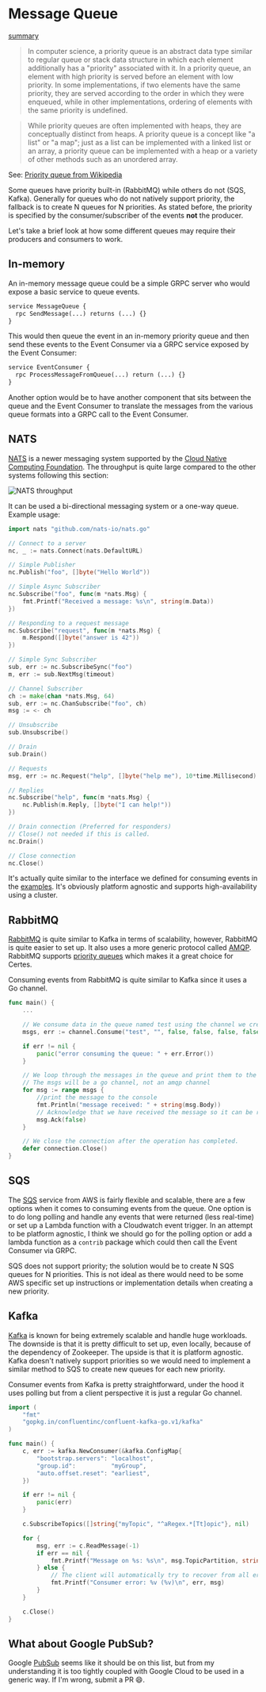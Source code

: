 # Message Queue

[summary](_media/message-queue-summary.md ':include')

> In computer science, a priority queue is an abstract data type similar to regular queue or stack data structure in which each element additionally has a "priority" associated with it. In a priority queue, an element with high priority is served before an element with low priority. In some implementations, if two elements have the same priority, they are served according to the order in which they were enqueued, while in other implementations, ordering of elements with the same priority is undefined.

> While priority queues are often implemented with heaps, they are conceptually distinct from heaps. A priority queue is a concept like "a list" or "a map"; just as a list can be implemented with a linked list or an array, a priority queue can be implemented with a heap or a variety of other methods such as an unordered array. 

See: [Priority queue from Wikipedia](https://en.wikipedia.org/wiki/Priority_queue)

Some queues have priority built-in (RabbitMQ) while others do not (SQS, Kafka). Generally for queues who do not natively support priority, the fallback is to create N queues for N priorities. As stated before, the priority is specified by the consumer/subscriber of the events **not** the producer.

Let's take a brief look at how some different queues may require their producers and consumers to work.

## In-memory

An in-memory message queue could be a simple GRPC server who would expose a basic service to queue events.

```protobuf
service MessageQueue {
  rpc SendMessage(...) returns (...) {}
}
```

This would then queue the event in an in-memory priority queue and then send these events to the Event Consumer via a GRPC service exposed by the Event Consumer:

```protobuf
service EventConsumer {
  rpc ProcessMessageFromQueue(...) return (...) {}
}
```

Another option would be to have another component that sits between the queue and the Event Consumer to translate the messages from the various queue formats into a GRPC call to the Event Consumer.

## NATS

[NATS](https://nats.io/) is a newer messaging system supported by the [Cloud Native Computing Foundation](https://cncf.io/projects). The throughput is quite large compared to the other systems following this section:

![NATS throughput](_media/nats.png)

It can be used a bi-directional messaging system or a one-way queue. Example usage:

```go
import nats "github.com/nats-io/nats.go"

// Connect to a server
nc, _ := nats.Connect(nats.DefaultURL)

// Simple Publisher
nc.Publish("foo", []byte("Hello World"))

// Simple Async Subscriber
nc.Subscribe("foo", func(m *nats.Msg) {
    fmt.Printf("Received a message: %s\n", string(m.Data))
})

// Responding to a request message
nc.Subscribe("request", func(m *nats.Msg) {
    m.Respond([]byte("answer is 42"))
})

// Simple Sync Subscriber
sub, err := nc.SubscribeSync("foo")
m, err := sub.NextMsg(timeout)

// Channel Subscriber
ch := make(chan *nats.Msg, 64)
sub, err := nc.ChanSubscribe("foo", ch)
msg := <- ch

// Unsubscribe
sub.Unsubscribe()

// Drain
sub.Drain()

// Requests
msg, err := nc.Request("help", []byte("help me"), 10*time.Millisecond)

// Replies
nc.Subscribe("help", func(m *nats.Msg) {
    nc.Publish(m.Reply, []byte("I can help!"))
})

// Drain connection (Preferred for responders)
// Close() not needed if this is called.
nc.Drain()

// Close connection
nc.Close()
```

It's actually quite similar to the interface we defined for consuming events in the [examples](/full-event-flow-examples). It's obviously platform agnostic and supports high-availability using a cluster.

## RabbitMQ

[RabbitMQ](https://www.rabbitmq.com/) is quite similar to Kafka in terms of scalability, however, RabbitMQ is quite easier to set up. It also uses a more generic protocol called [AMQP](https://www.amqp.org/). RabbitMQ supports [priority queues](https://www.rabbitmq.com/priority.html) which makes it a great choice for Certes.

Consuming events from RabbitMQ is quite similar to Kafka since it uses a Go channel.

```go
func main() {
    ...

    // We consume data in the queue named test using the channel we created in go.
    msgs, err := channel.Consume("test", "", false, false, false, false, nil)

    if err != nil {
        panic("error consuming the queue: " + err.Error())
    }

    // We loop through the messages in the queue and print them to the console.
    // The msgs will be a go channel, not an amqp channel
    for msg := range msgs {
        //print the message to the console
        fmt.Println("message received: " + string(msg.Body))
        // Acknowledge that we have received the message so it can be removed from the queue
        msg.Ack(false)
    }

    // We close the connection after the operation has completed.
    defer connection.Close()
}
```

## SQS

The [SQS](https://aws.amazon.com/sqs/) service from AWS is fairly flexible and scalable, there are a few options when it comes to consuming events from the queue. One option is to do long polling and handle any events that were returned (less real-time) or set up a Lambda function with a Cloudwatch event trigger. In an attempt to be platform agnostic, I think we should go for the polling option or add a lambda function as a `contrib` package which could then call the Event Consumer via GRPC.

SQS does not support priority; the solution would be to create N SQS queues for N priorities. This is not ideal as there would need to be some AWS specific set up instructions or implementation details when creating a new priority.

## Kafka

[Kafka](https://kafka.apache.org/) is known for being extremely scalable and handle huge workloads. The downside is that it is pretty difficult to set up, even locally, because of the dependency of Zookeeper. The upside is that it is platform agnostic. Kafka doesn't natively support priorities so we would need to implement a similar method to SQS to create new queues for each new priority.

Consumer events from Kafka is pretty straightforward, under the hood it uses polling but from a client perspective it is just a regular Go channel.

```go
import (
	"fmt"
	"gopkg.in/confluentinc/confluent-kafka-go.v1/kafka"
)

func main() {
	c, err := kafka.NewConsumer(&kafka.ConfigMap{
		"bootstrap.servers": "localhost",
		"group.id":          "myGroup",
		"auto.offset.reset": "earliest",
	})

	if err != nil {
		panic(err)
	}

	c.SubscribeTopics([]string{"myTopic", "^aRegex.*[Tt]opic"}, nil)

	for {
		msg, err := c.ReadMessage(-1)
		if err == nil {
			fmt.Printf("Message on %s: %s\n", msg.TopicPartition, string(msg.Value))
		} else {
			// The client will automatically try to recover from all errors.
			fmt.Printf("Consumer error: %v (%v)\n", err, msg)
		}
	}

	c.Close()
}
```

## What about Google PubSub?

Google [PubSub](https://cloud.google.com/pubsub/docs/overview) seems like it should be on this list, but from my understanding it is too tightly coupled with Google Cloud to be used in a generic way. If I'm wrong, submit a PR :smile:.
